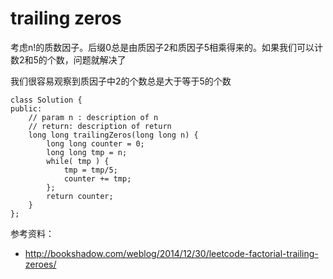 # trailing zeros


考虑n!的质数因子。后缀0总是由质因子2和质因子5相乘得来的。如果我们可以计数2和5的个数，问题就解决了

我们很容易观察到质因子中2的个数总是大于等于5的个数


	class Solution {
	public:
	    // param n : description of n
	    // return: description of return
	    long long trailingZeros(long long n) {
	        long long counter = 0;
	        long long tmp = n;
	        while( tmp ) {
	            tmp = tmp/5;
	            counter += tmp;
	        };
	        return counter;
	    }
	};


参考资料：

+ http://bookshadow.com/weblog/2014/12/30/leetcode-factorial-trailing-zeroes/
